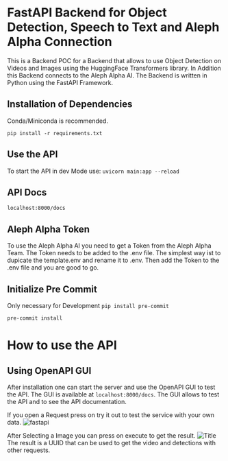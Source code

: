 <h1>FastAPI Backend for Object Detection, Speech to Text and Aleph Alpha Connection</h1>
This is a Backend POC for a Backend that allows to use Object Detection on Videos and Images using the HuggingFace Transformers library. In Addition this Backend connects to the Aleph Alpha AI. The Backend is written in Python using the FastAPI Framework.

## Installation of Dependencies
Conda/Miniconda is recommended.

```pip install -r requirements.txt```



## Use the API
To start the API in dev Mode use:
```uvicorn main:app --reload```

## API Docs
```localhost:8000/docs```

## Aleph Alpha Token
To use the Aleph Alpha AI you need to get a Token from the Aleph Alpha Team. The Token needs to be added to the .env file. The simplest way ist to dupicate the template.env and rename it to .env. Then add the Token to the .env file and you are good to go.


## Initialize Pre Commit
Only necessary for Development
```pip install pre-commit```

```pre-commit install```


# How to use the API

## Using OpenAPI GUI
After installation one can start the server and use the OpenAPI GUI to test the API. The GUI is available at ```localhost:8000/docs```. The GUI allows to test the API and to see the API documentation.

If you open a Request press on try it out to test the service with your own data.
![fastapi](ressources/fastapi.png?raw=true "FastAPI Doc GUI")

After Selecting a Image you can press on execute to get the result.
![](ressources/execute.png?raw=true "Title")
The result is a UUID that can be used to get the video and detections with other requests.
